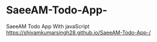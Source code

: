 # SaeeAM-Todo-App-
SaeeAM Todo App With javaScript
https://shivamkumarsingh28.github.io/SaeeAM-Todo-App-/
